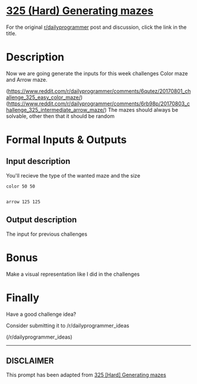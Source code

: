 # [325 (Hard) Generating mazes](https://www.reddit.com/r/dailyprogrammer/comments/6rqwxk/20170805_challenge_325_hard_generating_mazes/)

For the original [r/dailyprogrammer](https://www.reddit.com/r/dailyprogrammer/) post and discussion, click the link in the title.

# Description
Now we are going generate the inputs for this week challenges Color maze and Arrow maze.

(https://www.reddit.com/r/dailyprogrammer/comments/6qutez/20170801_challenge_325_easy_color_maze/)
(https://www.reddit.com/r/dailyprogrammer/comments/6rb98p/20170803_challenge_325_intermediate_arrow_maze/)
The mazes should always be solvable, other then that it should be random

# Formal Inputs & Outputs
## Input description
You'll recieve the type of the wanted maze and the size


```
color 50 50


arrow 125 125
```
## Output description
The input for previous challenges

# Bonus
Make a visual representation like I did in the challenges

# Finally
Have a good challenge idea?

Consider submitting it to /r/dailyprogrammer_ideas

(/r/dailyprogrammer_ideas)

----
## **DISCLAIMER**
This prompt has been adapted from [325 [Hard] Generating mazes](https://www.reddit.com/r/dailyprogrammer/comments/6rqwxk/20170805_challenge_325_hard_generating_mazes/
)
